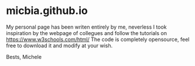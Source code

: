 # micbia.github.io
My personal page has been writen entirely by me, neverless I took inspiration by the webpage of collegues and follow the tutorials on https://www.w3schools.com/html/
The code is completely opensource, feel free to download it and modify at your wish.

Bests,
Michele
